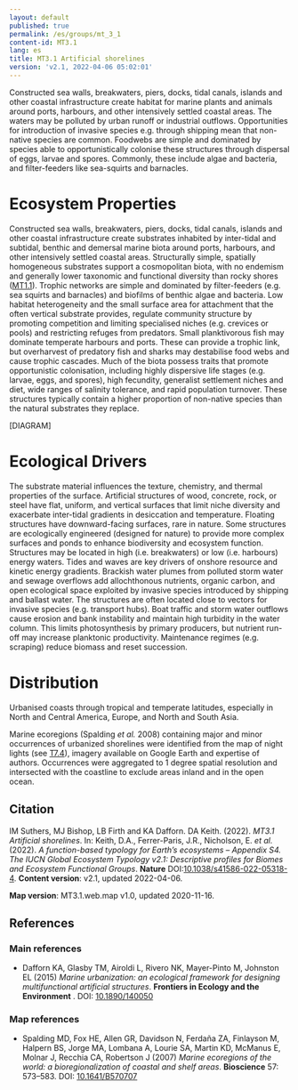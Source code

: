 ```yaml
---
layout: default
published: true
permalink: /es/groups/mt_3_1
content-id: MT3.1
lang: es
title: MT3.1 Artificial shorelines
version: 'v2.1, 2022-04-06 05:02:01'
---
```


Constructed sea walls, breakwaters, piers, docks, tidal canals, islands and other coastal infrastructure create habitat for marine plants and animals around ports, harbours, and other intensively settled coastal areas. The waters may be polluted by urban runoff or industrial outflows. Opportunities for introduction of invasive species e.g. through shipping mean that non-native species are common. Foodwebs are simple and dominated by species able to opportunistically colonise these structures through dispersal of eggs, larvae and spores.  Commonly, these include algae and bacteria, and filter-feeders like sea-squirts and barnacles.

# Ecosystem Properties
 
Constructed sea walls, breakwaters, piers, docks, tidal canals, islands and other coastal infrastructure create substrates inhabited by inter-tidal and subtidal, benthic and demersal marine biota around ports, harbours, and other intensively settled coastal areas. Structurally simple, spatially homogeneous substrates support a cosmopolitan biota, with no endemism and generally lower taxonomic and functional diversity than rocky shores ([MT1.1](/explore/groups/MT1.1)). Trophic networks are simple and dominated by filter-feeders (e.g. sea squirts and barnacles) and biofilms of benthic algae and bacteria. Low habitat heterogeneity and the small surface area for attachment that the often vertical substrate provides, regulate community structure by promoting competition and limiting specialised niches (e.g. crevices or pools) and restricting refuges from predators. Small planktivorous fish may dominate temperate harbours and ports. These can provide a trophic link, but overharvest of predatory fish and sharks may destabilise food webs and cause trophic cascades. Much of the biota possess traits that promote opportunistic colonisation, including highly dispersive life stages (e.g. larvae, eggs, and spores), high fecundity, generalist settlement niches and diet, wide ranges of salinity tolerance, and rapid population turnover. These structures typically contain a higher proportion of non-native species than the natural substrates they replace.

[DIAGRAM]

# Ecological Drivers
 
The substrate material influences the texture, chemistry, and thermal properties of the surface. Artificial structures of wood, concrete, rock, or steel have flat, uniform, and vertical surfaces that limit niche diversity and exacerbate inter-tidal gradients in desiccation and temperature. Floating structures have downward-facing surfaces, rare in nature. Some structures are ecologically engineered (designed for nature) to provide more complex surfaces and ponds to enhance biodiversity and ecosystem function. Structures may be located in high (i.e. breakwaters) or low (i.e. harbours) energy waters. Tides and waves are key drivers of onshore resource and kinetic energy gradients. Brackish water plumes from polluted storm water and sewage overflows add allochthonous nutrients, organic carbon, and open ecological space exploited by invasive species introduced by shipping and ballast water. The structures are often located close to vectors for invasive species (e.g. transport hubs). Boat traffic and storm water outflows cause erosion and bank instability and maintain high turbidity in the water column. This limits photosynthesis by primary producers, but nutrient run-off may increase planktonic productivity. Maintenance regimes (e.g. scraping) reduce biomass and reset succession.
 
# Distribution
 
Urbanised coasts through tropical and temperate latitudes, especially in North and Central America, Europe, and North and South Asia.

Marine ecoregions (Spalding _et al._ 2008) containing major and minor occurrences of urbanized shorelines were identified from the map of night lights (see [T7.4](/explore/groups/T7.4)), imagery available on Google Earth and expertise of authors. Occurrences were aggregated to 1 degree spatial resolution and intersected with the coastline to exclude areas inland and in the open ocean.

## Citation

IM Suthers, MJ Bishop, LB Firth and KA Dafforn. DA Keith. (2022). *MT3.1 Artificial shorelines*. In: Keith, D.A., Ferrer-Paris, J.R., Nicholson, E. *et al.* (2022). *A function-based typology for Earth’s ecosystems – Appendix S4. The IUCN Global Ecosystem Typology v2.1: Descriptive profiles for Biomes and Ecosystem Functional Groups*. **Nature** DOI:[10.1038/s41586-022-05318-4](https://doi.org/10.1038/s41586-022-05318-4).
**Content version**: v2.1, updated 2022-04-06.

**Map version**: MT3.1.web.map v1.0, updated 2020-11-16.

## References

### Main references
* Dafforn KA, Glasby TM, Airoldi L, Rivero NK, Mayer-Pinto M, Johnston EL  (2015) *Marine urbanization: an ecological framework for designing multifunctional artificial structures*. **Frontiers in Ecology and the Environment** . DOI: [10.1890/140050](http://doi.org/10.1890/140050)

### Map references
* Spalding MD, Fox HE, Allen GR, Davidson N, Ferdaña ZA, Finlayson M, Halpern BS, Jorge MA, Lombana A, Lourie SA, Martin KD, McManus E, Molnar J, Recchia CA, Robertson J  (2007) *Marine ecoregions of the world: a bioregionalization of coastal and shelf areas*. **Bioscience** 57: 573–583. DOI: [10.1641/B570707](http://doi.org/10.1641/B570707)
